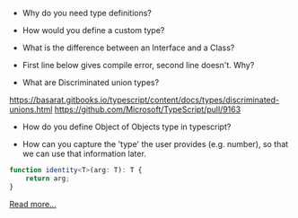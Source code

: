 * Why do you need type definitions?


* How would you define a custom type?


* What is the difference between an Interface and a Class?


* First line below gives compile error, second line doesn't. Why?


* What are Discriminated union types?

https://basarat.gitbooks.io/typescript/content/docs/types/discriminated-unions.html
https://github.com/Microsoft/TypeScript/pull/9163

* How do you define Object of Objects type in typescript?

* How can you capture the 'type' the user provides (e.g. number), so that we can use that information later.

```ts
function identity<T>(arg: T): T {
    return arg;
}
```
[Read more...](https://www.typescriptlang.org/docs/handbook/generics.html)
